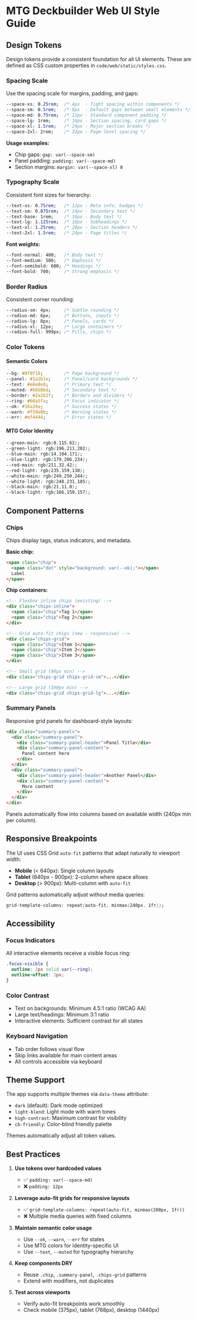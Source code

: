 # MTG Deckbuilder Web UI Style Guide

## Design Tokens

Design tokens provide a consistent foundation for all UI elements. These are defined as CSS custom properties in `code/web/static/styles.css`.

### Spacing Scale

Use the spacing scale for margins, padding, and gaps:

```css
--space-xs: 0.25rem;  /* 4px  - Tight spacing within components */
--space-sm: 0.5rem;   /* 8px  - Default gaps between small elements */
--space-md: 0.75rem;  /* 12px - Standard component padding */
--space-lg: 1rem;     /* 16px - Section spacing, card gaps */
--space-xl: 1.5rem;   /* 24px - Major section breaks */
--space-2xl: 2rem;    /* 32px - Page-level spacing */
```

**Usage examples:**
- Chip gaps: `gap: var(--space-sm)`
- Panel padding: `padding: var(--space-md)`
- Section margins: `margin: var(--space-xl) 0`

### Typography Scale

Consistent font sizes for hierarchy:

```css
--text-xs: 0.75rem;   /* 12px - Meta info, badges */
--text-sm: 0.875rem;  /* 14px - Secondary text */
--text-base: 1rem;    /* 16px - Body text */
--text-lg: 1.125rem;  /* 18px - Subheadings */
--text-xl: 1.25rem;   /* 20px - Section headers */
--text-2xl: 1.5rem;   /* 24px - Page titles */
```

**Font weights:**
```css
--font-normal: 400;   /* Body text */
--font-medium: 500;   /* Emphasis */
--font-semibold: 600; /* Headings */
--font-bold: 700;     /* Strong emphasis */
```

### Border Radius

Consistent corner rounding:

```css
--radius-sm: 4px;     /* Subtle rounding */
--radius-md: 6px;     /* Buttons, inputs */
--radius-lg: 8px;     /* Panels, cards */
--radius-xl: 12px;    /* Large containers */
--radius-full: 999px; /* Pills, chips */
```

### Color Tokens

#### Semantic Colors
```css
--bg: #0f0f10;        /* Page background */
--panel: #1a1b1e;     /* Panel/card backgrounds */
--text: #e8e8e8;      /* Primary text */
--muted: #b6b8bd;     /* Secondary text */
--border: #2a2b2f;    /* Borders and dividers */
--ring: #60a5fa;      /* Focus indicator */
--ok: #16a34a;        /* Success states */
--warn: #f59e0b;      /* Warning states */
--err: #ef4444;       /* Error states */
```

#### MTG Color Identity
```css
--green-main: rgb(0,115,62);
--green-light: rgb(196,211,202);
--blue-main: rgb(14,104,171);
--blue-light: rgb(179,206,234);
--red-main: rgb(211,32,42);
--red-light: rgb(235,159,130);
--white-main: rgb(249,250,244);
--white-light: rgb(248,231,185);
--black-main: rgb(21,11,0);
--black-light: rgb(166,159,157);
```

## Component Patterns

### Chips

Chips display tags, status indicators, and metadata.

**Basic chip:**
```html
<span class="chip">
  <span class="dot" style="background: var(--ok);"></span>
  Label
</span>
```

**Chip containers:**
```html
<!-- Flexbox inline chips (existing) -->
<div class="chips-inline">
  <span class="chip">Tag 1</span>
  <span class="chip">Tag 2</span>
</div>

<!-- Grid auto-fit chips (new - responsive) -->
<div class="chips-grid">
  <span class="chip">Item 1</span>
  <span class="chip">Item 2</span>
  <span class="chip">Item 3</span>
</div>

<!-- Small grid (90px min) -->
<div class="chips-grid chips-grid-sm">...</div>

<!-- Large grid (160px min) -->
<div class="chips-grid chips-grid-lg">...</div>
```

### Summary Panels

Responsive grid panels for dashboard-style layouts:

```html
<div class="summary-panels">
  <div class="summary-panel">
    <div class="summary-panel-header">Panel Title</div>
    <div class="summary-panel-content">
      Panel content here
    </div>
  </div>
  <div class="summary-panel">
    <div class="summary-panel-header">Another Panel</div>
    <div class="summary-panel-content">
      More content
    </div>
  </div>
</div>
```

Panels automatically flow into columns based on available width (240px min per column).

## Responsive Breakpoints

The UI uses CSS Grid `auto-fit` patterns that adapt naturally to viewport width:

- **Mobile** (< 640px): Single column layouts
- **Tablet** (640px - 900px): 2-column where space allows
- **Desktop** (> 900px): Multi-column with `auto-fit`

Grid patterns automatically adjust without media queries:
```css
grid-template-columns: repeat(auto-fit, minmax(240px, 1fr));
```

## Accessibility

### Focus Indicators
All interactive elements receive a visible focus ring:
```css
.focus-visible {
  outline: 2px solid var(--ring);
  outline-offset: 2px;
}
```

### Color Contrast
- Text on backgrounds: Minimum 4.5:1 ratio (WCAG AA)
- Large text/headings: Minimum 3:1 ratio
- Interactive elements: Sufficient contrast for all states

### Keyboard Navigation
- Tab order follows visual flow
- Skip links available for main content areas
- All controls accessible via keyboard

## Theme Support

The app supports multiple themes via `data-theme` attribute:

- `dark` (default): Dark mode optimized
- `light-blend`: Light mode with warm tones
- `high-contrast`: Maximum contrast for visibility
- `cb-friendly`: Color-blind friendly palette

Themes automatically adjust all token values.

## Best Practices

1. **Use tokens over hardcoded values**
   - ✅ `padding: var(--space-md)`
   - ❌ `padding: 12px`

2. **Leverage auto-fit grids for responsive layouts**
   - ✅ `grid-template-columns: repeat(auto-fit, minmax(200px, 1fr))`
   - ❌ Multiple media queries with fixed columns

3. **Maintain semantic color usage**
   - Use `--ok`, `--warn`, `--err` for states
   - Use MTG colors for identity-specific UI
   - Use `--text`, `--muted` for typography hierarchy

4. **Keep components DRY**
   - Reuse `.chip`, `.summary-panel`, `.chips-grid` patterns
   - Extend with modifiers, not duplicates

5. **Test across viewports**
   - Verify auto-fit breakpoints work smoothly
   - Check mobile (375px), tablet (768px), desktop (1440px)
